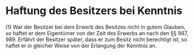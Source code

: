 # Haftung des Besitzers bei Kenntnis

(1) War der Besitzer bei dem Erwerb des Besitzes nicht in gutem Glauben, so haftet er dem Eigentümer von der Zeit des Erwerbs an nach den §§ 987, 989. Erfährt der Besitzer später, dass er zum Besitz nicht berechtigt ist, so haftet er in gleicher Weise von der Erlangung der Kenntnis an.